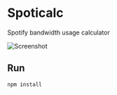 # Spoticalc
Spotify bandwidth usage calculator

![Screenshot](https://pbs.twimg.com/media/CYoQgnRUEAAvXIX.png)
## Run
`````
npm install
